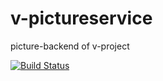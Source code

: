 # v-pictureservice
picture-backend of v-project

[![Build Status](https://travis-ci.org/ReneCode/v-pictureservice.svg?branch=master)](https://travis-ci.org/ReneCode/v-pictureservice)
